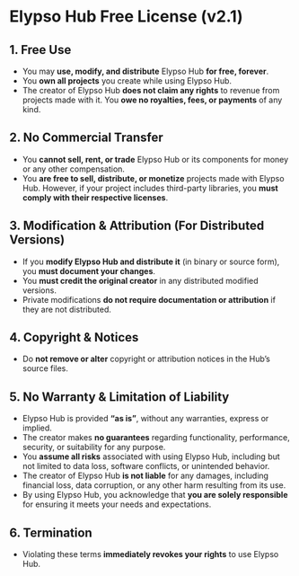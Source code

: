 # Elypso Hub Free License (v2.1)

## 1. Free Use
- You may **use, modify, and distribute** Elypso Hub **for free, forever**.
- You **own all projects** you create while using Elypso Hub.  
- The creator of Elypso Hub **does not claim any rights** to revenue from projects made with it. You **owe no royalties, fees, or payments** of any kind.

## 2. No Commercial Transfer
- You **cannot sell, rent, or trade** Elypso Hub or its components for money or any other compensation.
- You **are free to sell, distribute, or monetize** projects made with Elypso Hub. However, if your project includes third-party libraries, you **must comply with their respective licenses**.

## 3. Modification & Attribution (For Distributed Versions)
- If you **modify Elypso Hub and distribute it** (in binary or source form), you **must document your changes**.
- You **must credit the original creator** in any distributed modified versions.
- Private modifications **do not require documentation or attribution** if they are not distributed.

## 4. Copyright & Notices
- Do **not remove or alter** copyright or attribution notices in the Hub’s source files.

## 5. No Warranty & Limitation of Liability
- Elypso Hub is provided **“as is”**, without any warranties, express or implied.
- The creator makes **no guarantees** regarding functionality, performance, security, or suitability for any purpose.
- You **assume all risks** associated with using Elypso Hub, including but not limited to data loss, software conflicts, or unintended behavior.
- The creator of Elypso Hub **is not liable** for any damages, including financial loss, data corruption, or any other harm resulting from its use.
- By using Elypso Hub, you acknowledge that **you are solely responsible** for ensuring it meets your needs and expectations.

## 6. Termination
- Violating these terms **immediately revokes your rights** to use Elypso Hub.
